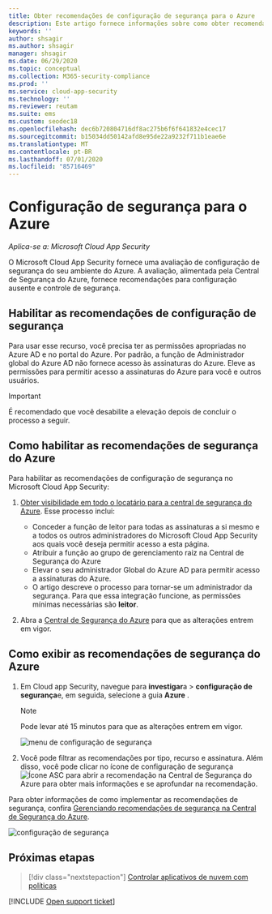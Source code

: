 ```yaml
---
title: Obter recomendações de configuração de segurança para o Azure
description: Este artigo fornece informações sobre como obter recomendações de configuração de segurança no Cloud App Security integrando-se à central de segurança do Azure.
keywords: ''
author: shsagir
ms.author: shsagir
manager: shsagir
ms.date: 06/29/2020
ms.topic: conceptual
ms.collection: M365-security-compliance
ms.prod: ''
ms.service: cloud-app-security
ms.technology: ''
ms.reviewer: reutam
ms.suite: ems
ms.custom: seodec18
ms.openlocfilehash: dec6b720804716df8ac275b6f6f641832e4cec17
ms.sourcegitcommit: b15034dd50142afd8e95de22a9232f711b1eae6e
ms.translationtype: MT
ms.contentlocale: pt-BR
ms.lasthandoff: 07/01/2020
ms.locfileid: "85716469"
---
```

# <a name="security-configuration-for-azure"></a>Configuração de segurança para o Azure

*Aplica-se a: Microsoft Cloud App Security*

O Microsoft Cloud App Security fornece uma avaliação de configuração de segurança do seu ambiente do Azure. A avaliação, alimentada pela Central de Segurança do Azure, fornece recomendações para configuração ausente e controle de segurança.

## <a name="enable-security-configuration-recommendations"></a>Habilitar as recomendações de configuração de segurança

Para usar esse recurso, você precisa ter as permissões apropriadas no Azure AD e no portal do Azure. Por padrão, a função de Administrador global do Azure AD não fornece acesso às assinaturas do Azure. Eleve as permissões para permitir acesso a assinaturas do Azure para você e outros usuários.

> [!IMPORTANT]
> É recomendado que você desabilite a elevação depois de concluir o processo a seguir.

## <a name="how-to-enable-azure-security-recommendations"></a>Como habilitar as recomendações de segurança do Azure

Para habilitar as recomendações de configuração de segurança no Microsoft Cloud App Security:

1. <a href="https://docs.microsoft.com/azure/security-center/security-center-management-groups" target="_blank">Obter visibilidade em todo o locatário para a central de segurança do Azure</a>. Esse processo inclui:

    - Conceder a função de leitor para todas as assinaturas a si mesmo e a todos os outros administradores do Microsoft Cloud App Security aos quais você deseja permitir acesso a esta página.
    - Atribuir a função ao grupo de gerenciamento raiz na Central de Segurança do Azure
    - Elevar o seu administrador Global do Azure AD para permitir acesso a assinaturas do Azure.
    - O artigo descreve o processo para tornar-se um administrador da segurança. Para que essa integração funcione, as permissões mínimas necessárias são **leitor**.

1. Abra a <a href="https://ms.portal.azure.com/#blade/Microsoft_Azure_Security/SecurityMenuBlade/0" target="_blank">Central de Segurança do Azure</a> para que as alterações entrem em vigor.

## <a name="how-to-view-azure-security-recommendations"></a>Como exibir as recomendações de segurança do Azure

1. Em Cloud app Security, navegue para **investigar**a  >  **configuração de segurança**e, em seguida, selecione a guia **Azure** .

    > [!NOTE]
    > Pode levar até 15 minutos para que as alterações entrem em vigor.

    ![menu de configuração de segurança](media/security-configuration-menu.png)

1. Você pode filtrar as recomendações por tipo, recurso e assinatura. Além disso, você pode clicar no ícone de configuração de segurança ![Ícone ASC](media/asc-icon.png) para abrir a recomendação na Central de Segurança do Azure para obter mais informações e se aprofundar na recomendação.

Para obter informações de como implementar as recomendações de segurança, confira [Gerenciando recomendações de segurança na Central de Segurança do Azure](https://docs.microsoft.com/azure/security-center/security-center-recommendations).

![configuração de segurança](media/security-configuration-azure.png)

## <a name="next-steps"></a>Próximas etapas

> [!div class="nextstepaction"]
> [Controlar aplicativos de nuvem com políticas](control-cloud-apps-with-policies.md)

[!INCLUDE [Open support ticket](includes/support.md)]
